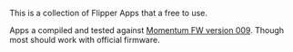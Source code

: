 This is a collection of Flipper Apps that a free to use.

Apps a compiled and tested against [Momentum FW version 009](https://github.com/Next-Flip/Momentum-Firmware). Though most should work with official firmware.
